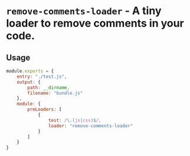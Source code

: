 # `remove-comments-loader` - A tiny loader to remove comments in your code.


## Usage

```javascript
module.exports = {
    entry: "./test.js",
    output: {
        path: __dirname,
        filename: "bundle.js"
    },
    module: {
        preLoaders: [
            {
                test: /\.(js|css)$/,
                loader: "remove-comments-loader"
            }
        ]
    }
}
```

